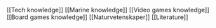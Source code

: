[[Tech knowledge]]
[[Marine knowledge]]
[[Video games knowledge]]
[[Board games knowledge]]
[[Naturvetenskaper]]
[[Literature]]
